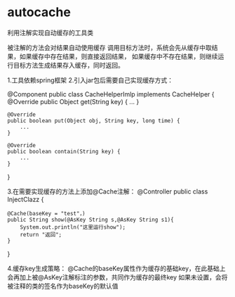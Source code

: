 # autocache
利用注解实现自动缓存的工具类

被注解的方法会对结果自动使用缓存
调用目标方法时，系统会先从缓存中取结果，如果缓存中存在结果，则直接返回结果，
如果缓存中不存在结果，则继续运行目标方法生成结果存入缓存，同时返回。


1.工具依赖spring框架
2.引入jar包后需要自己实现缓存方式：

@Component
public class CacheHelperImlp implements CacheHelper {
    @Override
    public Object get(String key) {
        ...
    }

    @Override
    public boolean put(Object obj, String key, long time) {
        ...
    }

    @Override
    public boolean contain(String key) {
        ...
    }
}

3.在需要实现缓存的方法上添加@Cache注解：
@Controller
public class InjectClazz {

    @Cache(baseKey = "test"，)
    public String show(@AsKey String s,@AsKey String s1){
        System.out.println("这里运行show");
        return "返回";
    }
}

4.缓存key生成策略：
      @Cache的baseKey属性作为缓存的基础key，在此基础上会再加上被@AsKey注解标注的参数，共同作为缓存的最终key
      如果未设置，会将被注释的类的签名作为baseKey的默认值
